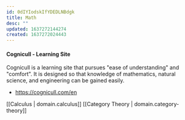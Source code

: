 ```yaml
---
id: 0dIYIodskIfYDEDLNBdgk
title: Math
desc: ""
updated: 1637272144274
created: 1637272024443
---
```


#### Cognicull - Learning Site

Cognicull is a learning site that pursues "ease of understanding" and "comfort". It is designed so that knowledge of mathematics, natural science, and engineering can be gained easily.

- https://cognicull.com/en

[[Calculus | domain.calculus]]
[[Category Theory | domain.category-theory]]
